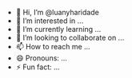 - 👋 Hi, I’m @luanyharidade
- 👀 I’m interested in ...
- 🌱 I’m currently learning ...
- 💞️ I’m looking to collaborate on ...
- 📫 How to reach me ...
- 😄 Pronouns: ...
- ⚡ Fun fact: ...

<!---
luanyharidade/luanyharidade is a ✨ special ✨ repository because its `README.md` (this file) appears on your GitHub profile.
You can click the Preview link to take a look at your changes.
--->
